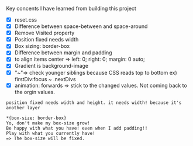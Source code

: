 Key concents I have learned from building this project

- [x] reset.css
- [x] Difference between space-between and space-around
- [x] Remove Visited property
- [x] Position fixed needs width
- [x] Box sizing: border-box
- [x] Difference between margin and padding
- [x] to align items center => left: 0; right: 0; margin: 0 auto;
- [x] Gradient is background-image
- [x] "~"=> check younger siblings because CSS reads top to bottom ex) firstDiv:focus ~ .nextDivs
- [x] animation: forwards => stick to the changed values. Not coming back to the orgin values. 
```
position fixed needs width and height. it needs width! because it's another layer

```

``` 
*{box-size: border-box}
Yo, don't make my box-size grow!
Be happy with what you have! even when I add padding!!
Play with what you currently have!
=> The box-size will be fixed.
```
